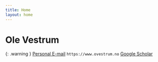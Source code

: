 ```yaml
---
title: Home
layout: home
---
```

<h1> Ole Vestrum </h1>

{: .warning }
[Personal E-mail]
`https://www.ovestrum.no`
[Google Scholar]

[Personal E-mail]: ovestrum@protonmail.com
[Google Scholar]: https://scholar.google.no/citations?user=6VJbdkoAAAAJ&hl=no
[Just the Docs]: https://just-the-docs.github.io/just-the-docs/
[GitHub Pages]: https://docs.github.com/en/pages
[README]: https://github.com/just-the-docs/just-the-docs-template/blob/main/README.md
[Jekyll]: https://jekyllrb.com
[GitHub Pages / Actions workflow]: https://github.blog/changelog/2022-07-27-github-pages-custom-github-actions-workflows-beta/
[use this template]: https://github.com/just-the-docs/just-the-docs-template/generate
